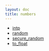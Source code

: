 ```yaml
---
layout: doc
title: numbers
---
```

* [intp](intp.html)
* [random](random.html)
* [secure_random](secure_random.html)
* [to_float](to_float.html)
